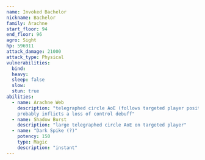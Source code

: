 ```yaml
---
name: Invoked Bachelor
nickname: Bachelor
family: Arachne
start_floor: 94
end_floor: 96
agro: Sight
hp: 596911
attack_damage: 21000
attack_type: Physical
vulnerabilities:
  bind: 
  heavy: 
  sleep: false
  slow: 
  stun: true
abilities:
  - name: Arachne Web
    description: "telegraphed circle AoE (follows targeted player position);
    probably inflicts a loss of control debuff"
  - name: Shadow Burst
    description: "large telegraphed circle AoE on targeted player"
  - name: "Dark Spike (?)"
    potency: 150
    type: Magic
    description: "instant"
---
```


